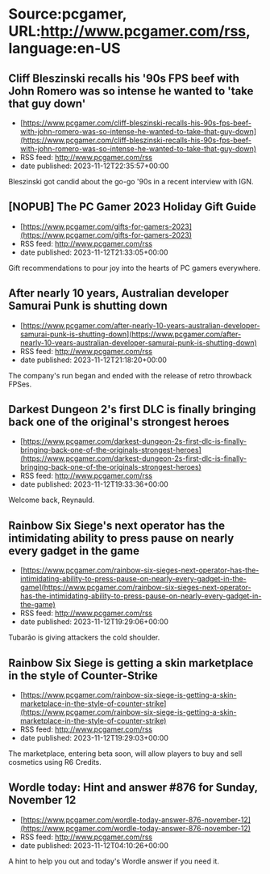 # Source:pcgamer, URL:http://www.pcgamer.com/rss, language:en-US

## Cliff Bleszinski recalls his '90s FPS beef with John Romero was so intense he wanted to 'take that guy down'
 - [https://www.pcgamer.com/cliff-bleszinski-recalls-his-90s-fps-beef-with-john-romero-was-so-intense-he-wanted-to-take-that-guy-down](https://www.pcgamer.com/cliff-bleszinski-recalls-his-90s-fps-beef-with-john-romero-was-so-intense-he-wanted-to-take-that-guy-down)
 - RSS feed: http://www.pcgamer.com/rss
 - date published: 2023-11-12T22:35:57+00:00

Bleszinski got candid about the go-go '90s in a recent interview with IGN.

## [NOPUB] The PC Gamer 2023 Holiday Gift Guide
 - [https://www.pcgamer.com/gifts-for-gamers-2023](https://www.pcgamer.com/gifts-for-gamers-2023)
 - RSS feed: http://www.pcgamer.com/rss
 - date published: 2023-11-12T21:33:05+00:00

Gift recommendations to pour joy into the hearts of PC gamers everywhere.

## After nearly 10 years, Australian developer Samurai Punk is shutting down
 - [https://www.pcgamer.com/after-nearly-10-years-australian-developer-samurai-punk-is-shutting-down](https://www.pcgamer.com/after-nearly-10-years-australian-developer-samurai-punk-is-shutting-down)
 - RSS feed: http://www.pcgamer.com/rss
 - date published: 2023-11-12T21:18:20+00:00

The company's run began and ended with the release of retro throwback FPSes.

## Darkest Dungeon 2's first DLC is finally bringing back one of the original's strongest heroes
 - [https://www.pcgamer.com/darkest-dungeon-2s-first-dlc-is-finally-bringing-back-one-of-the-originals-strongest-heroes](https://www.pcgamer.com/darkest-dungeon-2s-first-dlc-is-finally-bringing-back-one-of-the-originals-strongest-heroes)
 - RSS feed: http://www.pcgamer.com/rss
 - date published: 2023-11-12T19:33:36+00:00

Welcome back, Reynauld.

## Rainbow Six Siege's next operator has the intimidating ability to press pause on nearly every gadget in the game
 - [https://www.pcgamer.com/rainbow-six-sieges-next-operator-has-the-intimidating-ability-to-press-pause-on-nearly-every-gadget-in-the-game](https://www.pcgamer.com/rainbow-six-sieges-next-operator-has-the-intimidating-ability-to-press-pause-on-nearly-every-gadget-in-the-game)
 - RSS feed: http://www.pcgamer.com/rss
 - date published: 2023-11-12T19:29:06+00:00

Tubarão is giving attackers the cold shoulder.

## Rainbow Six Siege is getting a skin marketplace in the style of Counter-Strike
 - [https://www.pcgamer.com/rainbow-six-siege-is-getting-a-skin-marketplace-in-the-style-of-counter-strike](https://www.pcgamer.com/rainbow-six-siege-is-getting-a-skin-marketplace-in-the-style-of-counter-strike)
 - RSS feed: http://www.pcgamer.com/rss
 - date published: 2023-11-12T19:29:03+00:00

The marketplace, entering beta soon, will allow players to buy and sell cosmetics using R6 Credits.

## Wordle today: Hint and answer #876 for Sunday, November 12
 - [https://www.pcgamer.com/wordle-today-answer-876-november-12](https://www.pcgamer.com/wordle-today-answer-876-november-12)
 - RSS feed: http://www.pcgamer.com/rss
 - date published: 2023-11-12T04:10:26+00:00

A hint to help you out and today's Wordle answer if you need it.


